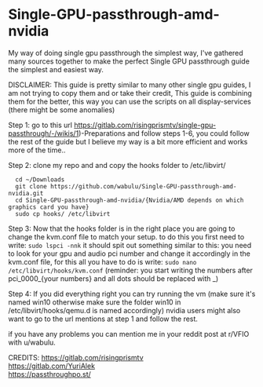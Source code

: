# Single-GPU-passthrough-amd-nvidia
My way of doing single gpu passthrough the simplest way, I've gathered many sources together to make the perfect Single GPU passthrough guide the simplest and easiest way.

DISCLAIMER: This guide is pretty similar to many other single gpu guides, I am not trying to copy them and or take their credit, This guide is combining them for the better, this way you can use the scripts on all display-services (there might be some anomalies)

Step 1:
    go to this url https://gitlab.com/risingprismtv/single-gpu-passthrough/-/wikis/1)-Preparations
    and follow steps 1-6, you could follow the rest of the guide but I believe my way is a bit more efficient and works more of the time..

Step 2:
      clone my repo and and copy the hooks folder to /etc/libvirt/

      cd ~/Downloads
      git clone https://github.com/wabulu/Single-GPU-passthrough-amd-nvidia.git
      cd Single-GPU-passthrough-amd-nvidia/{Nvidia/AMD depends on which graphics card you have}
      sudo cp hooks/ /etc/libvirt

Step 3:
       Now that the hooks folder is in the right place you are going to change the kvm.conf file to match your setup.
       to do this you first need to write:
       ``
       sudo lspci -nnk
       ``
       it should spit out something similar to this:
       you need to look for your gpu and audio pci number and change it accordingly in the kvm.conf file, for this all you have to do is write:
       ``
       sudo nano /etc/libvirt/hooks/kvm.conf
       ``
      (reminder: you start writing the numbers after pci_0000_{your numbers} and all dots should be replaced with _)
      
Step 4: If you did everything right you can try running the vm (make sure it's named win10 otherwise make sure the folder win10 in /etc/libvirt/hooks/qemu.d is named accordingly) nvidia users might also want to go to the url mentions at step 1 and follow the rest.

if you have any problems you can mention me in your reddit post at r/VFIO with u/wabulu.

CREDITS:
        https://gitlab.com/risingprismtv        
        https://gitlab.com/YuriAlek        
        https://passthroughpo.st/
        
